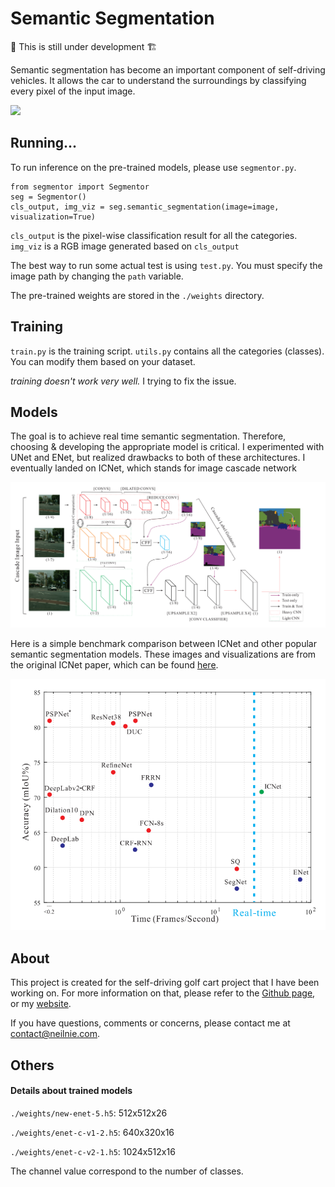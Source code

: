 # Semantic Segmentation

🚧 This is still under development 🏗

Semantic segmentation has become an important component of self-driving vehicles. It allows the car to understand the surroundings by classifying every pixel of the input image.

![](./media/image-1.png)

## Running...
To run inference on the pre-trained models, please use `segmentor.py`. 

	from segmentor import Segmentor
	seg = Segmentor()
	cls_output, img_viz = seg.semantic_segmentation(image=image, visualization=True)

`cls_output` is the pixel-wise classification result for all the categories. `img_viz` is a RGB image generated based on `cls_output`

The best way to run some actual test is using `test.py`. You must specify the image path by changing the `path` variable. 

The pre-trained weights are stored in the `./weights` directory.

## Training

`train.py` is the training script. `utils.py` contains all the categories (classes). You can modify them based on your dataset. 

*training doesn't work very well.* I trying to fix the issue. 

## Models

The goal is to achieve real time semantic segmentation. Therefore, choosing & developing the appropriate model is critical. 
I experimented with UNet and ENet, but realized drawbacks to both of these architectures. I eventually landed on ICNet, which
stands for image cascade network

![](./media/model_overview.png)

Here is a simple benchmark comparison between ICNet and other popular semantic segmentation models. These images and visualizations
are from the original ICNet paper, which can be found [here](https://arxiv.org/abs/1704.08545).  

![](./media/model_comparison.png)

## About

This project is created for the self-driving golf cart project that I have been working on. For more information on that, please refer to the [Github page](https://github.com/xmeng17/self-driving-golf-cart), or my [website](https://neilnie.com/the-self-driving-golf-cart-project/).

If you have questions, comments or concerns, please contact me at [contact@neilnie.com](mailto:contact@neilnie.com). 

## Others

#### Details about trained models
`./weights/new-enet-5.h5`: 512x512x26

`./weights/enet-c-v1-2.h5`: 640x320x16

`./weights/enet-c-v2-1.h5`: 1024x512x16

The channel value correspond to the number of classes.